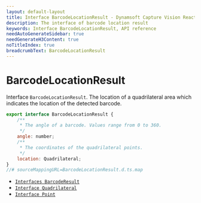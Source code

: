 ```yaml
---
layout: default-layout
title: Interface BarcodeLocationResult - Dynamsoft Capture Vision React Native Edition
description: The interface of barcode location result
keywords: Interface BarcodeLocationResult, API reference
needAutoGenerateSidebar: true
needGenerateH3Content: true
noTitleIndex: true
breadcrumbText: BarcodeLocationResult
---
```


# BarcodeLocationResult

Interface `BarcodeLocationResult`. The location of a quadrilateral area which indicates the location of the detected barcode.

```js
export interface BarcodeLocationResult {
    /**
     * The angle of a barcode. Values range from 0 to 360.
     */
    angle: number;
    /**
     * The coordinates of the quadrilateral points.
     */
    location: Quadrilateral;
}
//# sourceMappingURL=BarcodeLocationResult.d.ts.map
```

- [`Interfaces BarcodeResult`](interface-barcode-result.md)
- [`Interface Quadrilateral`](interface-quadrilateral.md)
- [`Interface Point`](interface-point.md)
